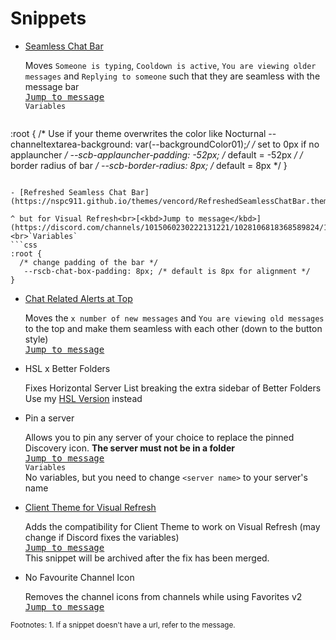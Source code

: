 # Snippets

- [Seamless Chat Bar](https://nspc911.github.io/themes/vencord/SeamlessChatBar.theme.css)

  Moves `Someone is typing`, `Cooldown is active`, `You are viewing older messages` and `Replying to someone` such that they are seamless with the message bar<br>[<kbd>Jump to message</kbd>](https://discord.com/channels/1015060230222131221/1028106818368589824/1322496323202715689)<br>`Variables`
  ```css
:root {
    /* Use if your theme overwrites the color like Nocturnal
    --channeltextarea-background: var(--backgroundColor01);*/
    /* set to 0px if no applauncher */
    --scb-applauncher-padding: -52px; /* default = -52px */
    /* border radius of bar */
    --scb-border-radius: 8px; /* default = 8px */
}
  ```

- [Refreshed Seamless Chat Bar](https://nspc911.github.io/themes/vencord/RefreshedSeamlessChatBar.theme.css)

  ^ but for Visual Refresh<br>[<kbd>Jump to message</kbd>](https://discord.com/channels/1015060230222131221/1028106818368589824/1354738654148427786)<br>`Variables`
  ```css
:root {
    /* change padding of the bar */
     --rscb-chat-box-padding: 8px; /* default is 8px for alignment */
}
  ```

- [Chat Related Alerts at Top](https://nspc911.github.io/themes/vencord/ChatRelatedAlertsAtTop.theme.css)

  Moves the `x number of new messages` and `You are viewing old messages` to the top and make them seamless with each other (down to the button style)
  <br>[<kbd>Jump to message</kbd>]()

- HSL x Better Folders

  Fixes Horizontal Server List breaking the extra sidebar of Better Folders<br>Use my [HSL Version](https://nspc911.github.io/themes/vencord/HorizontalServerList.theme.css) instead

- Pin a server

  Allows you to pin any server of your choice to replace the pinned Discovery icon. **The server must not be in a folder**<br>[<kbd>Jump to message</kbd>](https://discord.com/channels/1015060230222131221/1028106818368589824/1327967783778254868)<br>`Variables`<br>No variables, but you need to change `<server name>` to your server's name

- [Client Theme for Visual Refresh](https://nspc911.github.io/themes/vencord/VisualRefreshClientTheme.theme.css)

  Adds the compatibility for Client Theme to work on Visual Refresh (may change if Discord fixes the variables)<br>[<kbd>Jump to message</kbd>](https://discord.com/channels/1015060230222131221/1028106818368589824/1331976527545368646)<br>This snippet will be archived after the fix has been merged.

- No Favourite Channel Icon

  Removes the channel icons from channels while using Favorites v2 <br>[<kbd>Jump to message</kbd>](https://discord.com/channels/1015060230222131221/1028106818368589824/1337032719602946079)

<sub>
Footnotes:
1. If a snippet doesn't have a url, refer to the message.
<sub>
